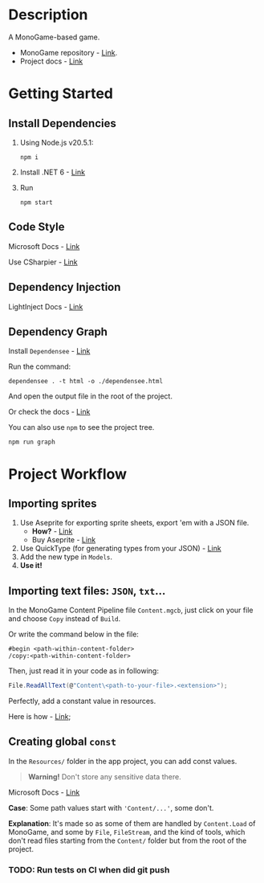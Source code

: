 ﻿# Description

A MonoGame-based game.

- MonoGame repository - [Link](https://github.com/MonoGame/MonoGame).
- Project docs - [Link](https://monogame.youtrack.cloud/articles/MG)

# Getting Started

## Install Dependencies

1. Using Node.js v20.5.1:
    ```shell
    npm i
    ```

2. Install .NET 6 - [Link](https://dotnet.microsoft.com/en-us/download/dotnet/6.0)

3. Run
    ```shell
    npm start
    ```

## Code Style

Microsoft Docs - [Link](https://learn.microsoft.com/en-us/dotnet/fundamentals/code-analysis/code-style-rule-options)

Use CSharpier - [Link](https://csharpier.com/docs/Editors)

## Dependency Injection

LightInject Docs - [Link](https://github.com/seesharper/LightInject)

## Dependency Graph

Install `Dependensee` - [Link]()

Run the command:

```shell
dependensee . -t html -o ./dependensee.html
```

And open the output file in the root of the project.

Or check the docs - [Link](https://github.com/madushans/DependenSee)

[//]: # (TODO: Use make later)

You can also use `npm` to see the project tree.

```shell
npm run graph
```

# Project Workflow

## Importing sprites

1. Use Aseprite for exporting sprite sheets, export 'em with a JSON file.
    - **How?** - [Link](https://gamebanana.com/tuts/13811)
    - Buy Aseprite - [Link]()
2. Use QuickType (for generating types from your JSON) - [Link](https://quicktype.io/)
3. Add the new type in `Models`.
4. **Use it!**

## Importing text files: `JSON`, `txt`...

In the MonoGame Content Pipeline file `Content.mgcb`, just click on your file and choose `Copy` instead of `Build`.

Or write the command below in the file:

```
#begin <path-within-content-folder>
/copy:<path-within-content-folder>
```

Then, just read it in your code as in following:

```csharp
File.ReadAllText(@"Content\<path-to-your-file>.<extension>");
```

Perfectly, add a constant value in resources.

Here is how - [Link](#creating-global-const);

## Creating global `const`

In the `Resources/` folder in the app project, you can add const values.

> **Warning!** Don't store any sensitive data there.

Microsoft Docs - [Link](https://learn.microsoft.com/en-us/dotnet/core/extensions/resources)

**Case**: Some path values start with `'Content/...'`, some don't.

**Explanation**: It's made so as some of them are handled by `Content.Load` of MonoGame, and some
by `File`, `FileStream`, and the kind of tools, which don't read files starting from the `Content/` folder but from the
root of the project.

### TODO: Run tests on CI when did git push